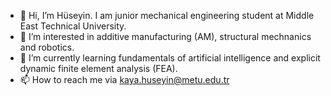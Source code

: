 - 👋 Hi, I’m Hüseyin. I am junior mechanical engineering student at Middle East Technical University.
- 👀 I’m interested in additive manufacturing (AM), structural mechnanics and robotics. 
- 🌱 I’m currently learning fundamentals of artificial intelligence and explicit dynamic finite element analysis (FEA). 
- 📫 How to reach me via kaya.huseyin@metu.edu.tr

<!---
huseyin-24/huseyin-24 is a ✨ special ✨ repository because its `README.md` (this file) appears on your GitHub profile.
You can click the Preview link to take a look at your changes.
--->

